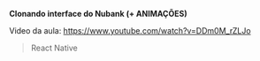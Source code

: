 **Clonando interface do Nubank (+ ANIMAÇÕES)**

Video da aula: https://www.youtube.com/watch?v=DDm0M_rZLJo

> React Native
